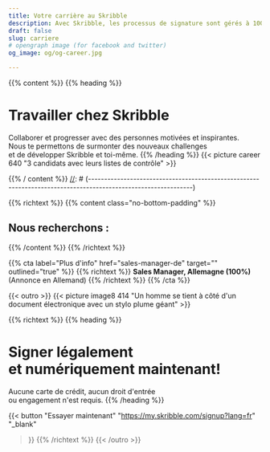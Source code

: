 ```yaml
---
title: Votre carrière au Skribble
description: Avec Skribble, les processus de signature sont gérés à 100% numériquement, sur la base de la signature électronique qualifiée "SEQ" – la signature électronique qui équivaut à une signature manuscrite, selon la loi suisse et européenne.
draft: false
slug: carriere
# opengraph image (for facebook and twitter)
og_image: og/og-career.jpg

---
```


{{% content %}}
{{% heading %}}
# Travailler chez Skribble
Collaborer et progresser avec des personnes motivées et inspirantes. <br class="hide-for-mobile">Nous te permettons de surmonter des nouveaux challenges <br class="hide-for-mobile">et de développer Skribble et toi-même.
{{% /heading %}}
{{< picture career 640 "3 candidats avec leurs listes de contrôle" >}}

{{% / content %}}
[//]: # (--------------------------------------------------------------------------------------------------------------)

{{% richtext %}}
{{% content class="no-bottom-padding" %}}
## Nous recherchons :
{{% /content %}}
{{% /richtext %}}

{{% cta
  label="Plus d'info"
  href="sales-manager-de"
  target=""
  outlined="true"
%}}
{{% richtext %}}
**Sales Manager, Allemagne (100%)**<br>
(Annonce en Allemand)
{{% /richtext %}}
{{% /cta %}}

[//]: # (--------------------------------------------------------------------------------------------------------------)

{{< outro >}}
{{< picture image8 414 "Un homme se tient à côté d'un document électronique avec un stylo plume géant" >}}

{{% richtext %}}
{{% heading %}}
# Signer légalement <br class="hide-for-mobile">et numériquement maintenant!
Aucune carte de crédit, aucun droit d'entrée <br class="hide-for-mobile">ou engagement n'est requis.
{{% /heading %}}

{{< button
  "Essayer maintenant"
  "https://my.skribble.com/signup?lang=fr"
  "_blank"
>}}
{{% /richtext %}}
{{< /outro >}}